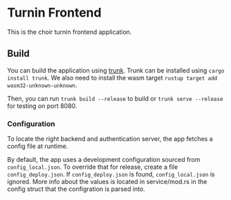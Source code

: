 # Turnin Frontend
This is the choir turnin frontend application.

## Build
You can build the application using [trunk](https://github.com/thedodd/trunk). Trunk can be installed using `cargo install trunk`.
We also need to install the wasm target `rustup target add wasm32-unknown-unknown`.

Then, you can run `trunk build --release` to build or `trunk serve --release` for testing on port 8080.

### Configuration
To locate the right backend and authentication server, the app fetches a config file at runtime.

By default, the app uses a development configuration sourced from `config_local.json`. To override that for release, create a file `config_deploy.json`. If `config_deploy.json` is found, `config_local.json` is ignored. More info about the values is located in service/mod.rs in the config struct that the configration is parsed into.
